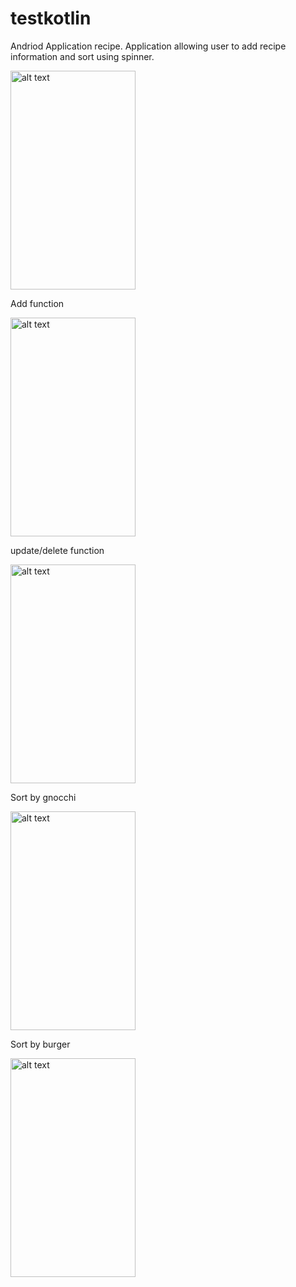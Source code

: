 # testkotlin
Andriod Application recipe. Application allowing user to add recipe information and sort using spinner.



<img src="https://user-images.githubusercontent.com/43243626/118363085-496d0b80-b5c5-11eb-98ad-5789f69e80f1.png" alt="alt text" width="200" height="350">

Add function

<img src="https://user-images.githubusercontent.com/43243626/118363140-8802c600-b5c5-11eb-9bd3-d325424ad269.png" alt="alt text" width="200" height="350">

update/delete function 

<img src="https://user-images.githubusercontent.com/43243626/118363140-8802c600-b5c5-11eb-9bd3-d325424ad269.png" alt="alt text" width="200" height="350">

Sort by gnocchi

<img src="https://user-images.githubusercontent.com/43243626/118363162-a10b7700-b5c5-11eb-94b4-7a070de20f3b.png" alt="alt text" width="200" height="350">

Sort by burger


<img src="https://user-images.githubusercontent.com/43243626/118363199-d3b56f80-b5c5-11eb-9bf7-8b5d6cfe75b4.png" alt="alt text" width="200" height="350">

